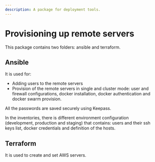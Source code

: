 ```yaml
---
description: A package for deployment tools.
---
```


# Provisioning up remote servers

This package contains two folders: ansible and terraform.

## Ansible&#x20;

It is used for:&#x20;

* Adding users to the remote servers
* Provision of the remote servers in single and cluster mode: user and firewall configurations, docker installation, docker authentication and docker swarm provision.

All the passwords are saved securely using Keepass.

In the inventories, there is different environment configuration (development, production and staging) that contains: users and their ssh keys list, docker credentials and definition of the hosts.

## Terraform

It is used to create and set AWS servers.
